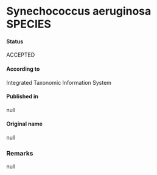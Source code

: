 Synechococcus aeruginosa SPECIES
=======

#### Status
ACCEPTED

#### According to
Integrated Taxonomic Information System

#### Published in
null

#### Original name
null

### Remarks
null